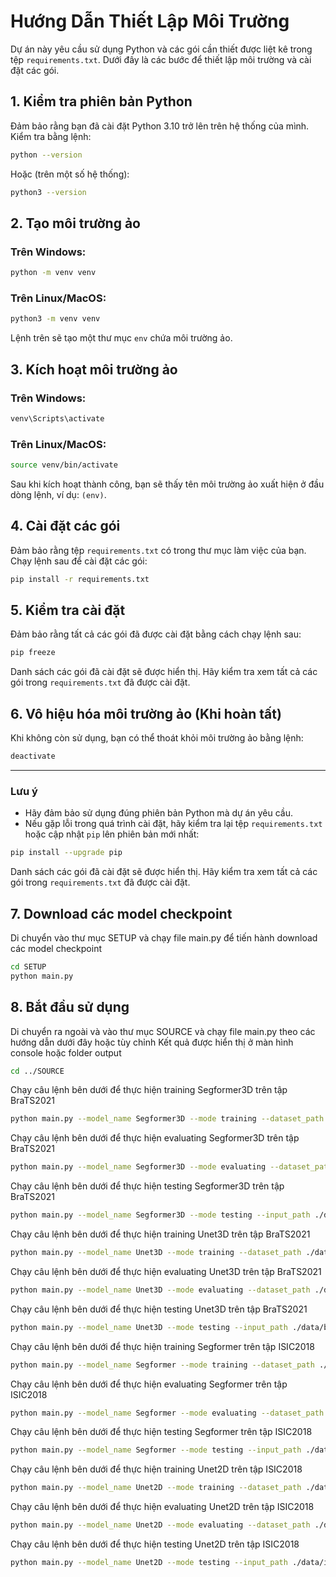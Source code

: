 
# Hướng Dẫn Thiết Lập Môi Trường

Dự án này yêu cầu sử dụng Python và các gói cần thiết được liệt kê trong tệp `requirements.txt`. Dưới đây là các bước để thiết lập môi trường và cài đặt các gói.

## 1. Kiểm tra phiên bản Python

Đảm bảo rằng bạn đã cài đặt Python 3.10 trở lên trên hệ thống của mình.  
Kiểm tra bằng lệnh:

```bash
python --version
```

Hoặc (trên một số hệ thống):

```bash
python3 --version
```

## 2. Tạo môi trường ảo

### Trên Windows:
```bash
python -m venv venv
```

### Trên Linux/MacOS:
```bash
python3 -m venv venv
```

Lệnh trên sẽ tạo một thư mục `env` chứa môi trường ảo.

## 3. Kích hoạt môi trường ảo

### Trên Windows:
```bash
venv\Scripts\activate
```

### Trên Linux/MacOS:
```bash
source venv/bin/activate
```

Sau khi kích hoạt thành công, bạn sẽ thấy tên môi trường ảo xuất hiện ở đầu dòng lệnh, ví dụ: `(env)`.

## 4. Cài đặt các gói

Đảm bảo rằng tệp `requirements.txt` có trong thư mục làm việc của bạn. Chạy lệnh sau để cài đặt các gói:

```bash
pip install -r requirements.txt
```

## 5. Kiểm tra cài đặt

Đảm bảo rằng tất cả các gói đã được cài đặt bằng cách chạy lệnh sau:

```bash
pip freeze
```

Danh sách các gói đã cài đặt sẽ được hiển thị. Hãy kiểm tra xem tất cả các gói trong `requirements.txt` đã được cài đặt.

## 6. Vô hiệu hóa môi trường ảo (Khi hoàn tất)

Khi không còn sử dụng, bạn có thể thoát khỏi môi trường ảo bằng lệnh:

```bash
deactivate
```

---

### Lưu ý

- Hãy đảm bảo sử dụng đúng phiên bản Python mà dự án yêu cầu.
- Nếu gặp lỗi trong quá trình cài đặt, hãy kiểm tra lại tệp `requirements.txt` hoặc cập nhật `pip` lên phiên bản mới nhất:

```bash
pip install --upgrade pip
```
Danh sách các gói đã cài đặt sẽ được hiển thị. Hãy kiểm tra xem tất cả các gói trong `requirements.txt` đã được cài đặt.

## 7. Download các model checkpoint

Di chuyển vào thư mục SETUP và chạy file main.py để tiến hành download các model checkpoint
```bash
cd SETUP
python main.py
```

## 8. Bắt đầu sử dụng

Di chuyển ra ngoài và vào thư mục SOURCE và chạy file main.py theo các hướng dẫn dưới đây hoặc tùy chỉnh
Kết quả được hiển thị ở màn hình console hoặc folder output
```bash
cd ../SOURCE
```
Chạy câu lệnh bên dưới để thực hiện training Segformer3D trên tập BraTS2021
```bash
python main.py --model_name Segformer3D --mode training --dataset_path ./data/brats --model_checkpoint ./checkpoints/Segformer3D_BraTS2021_epoch_50_model.pth --output_dir ./output --epochs 53 --batch_size 1
```
Chạy câu lệnh bên dưới để thực hiện evaluating Segformer3D trên tập BraTS2021
```bash
python main.py --model_name Segformer3D --mode evaluating --dataset_path ./data/brats --model_checkpoint ./checkpoints/Segformer3D_BraTS2021_epoch_50_model.pth --output_dir ./output --batch_size 1
```
Chạy câu lệnh bên dưới để thực hiện testing Segformer3D trên tập BraTS2021
```bash
python main.py --model_name Segformer3D --mode testing --input_path ./data/brats/BraTS2021_00003 --model_checkpoint ./checkpoints/Segformer3D_BraTS2021_epoch_50_model.pth --output_dir ./output
```
Chạy câu lệnh bên dưới để thực hiện training Unet3D trên tập BraTS2021
```bash
python main.py --model_name Unet3D --mode training --dataset_path ./data/brats --model_checkpoint ./checkpoints/Unet3D_BraTS2021_epoch_50_model.pth --output_dir ./output --epochs 53 --batch_size 1
```
Chạy câu lệnh bên dưới để thực hiện evaluating Unet3D trên tập BraTS2021
```bash
python main.py --model_name Unet3D --mode evaluating --dataset_path ./data/brats --model_checkpoint ./checkpoints/Unet3D_BraTS2021_epoch_50_model.pth --output_dir ./output --batch_size 1
```
Chạy câu lệnh bên dưới để thực hiện testing Unet3D trên tập BraTS2021
```bash
python main.py --model_name Unet3D --mode testing --input_path ./data/brats/BraTS2021_00003 --model_checkpoint ./checkpoints/Unet3D_BraTS2021_epoch_50_model.pth --output_dir ./output
```
Chạy câu lệnh bên dưới để thực hiện training Segformer trên tập ISIC2018
```bash
python main.py --model_name Segformer --mode training --dataset_path ./data/isic --model_checkpoint ./checkpoints/Segformer_ISIC2018_epoch_50_model.pth --output_dir ./output --epochs 52 --batch_size 1 --H 512 --W 512
```
Chạy câu lệnh bên dưới để thực hiện evaluating Segformer trên tập ISIC2018
```bash
python main.py --model_name Segformer --mode evaluating --dataset_path ./data/isic --model_checkpoint ./checkpoints/Segformer_ISIC2018_epoch_50_model.pth --output_dir ./output --batch_size 1 --H 512 --W 512
```
Chạy câu lệnh bên dưới để thực hiện testing Segformer trên tập ISIC2018
```bash
python main.py --model_name Segformer --mode testing --input_path ./data/isic/images/ISIC_0000000.jpg --model_checkpoint ./checkpoints/Segformer_ISIC2018_epoch_50_model.pth --output_dir ./output
```
Chạy câu lệnh bên dưới để thực hiện training Unet2D trên tập ISIC2018
```bash
python main.py --model_name Unet2D --mode training --dataset_path ./data/isic --model_checkpoint ./checkpoints/Unet2D_ISIC2018_epoch_50_model.pth --output_dir ./output --epochs 52 --batch_size 1 --H 256 --W 256
```
Chạy câu lệnh bên dưới để thực hiện evaluating Unet2D trên tập ISIC2018
```bash
python main.py --model_name Unet2D --mode evaluating --dataset_path ./data/isic --model_checkpoint ./checkpoints/Unet2D_ISIC2018_epoch_50_model.pth --output_dir ./output --batch_size 1 --H 256 --W 256
```
Chạy câu lệnh bên dưới để thực hiện testing Unet2D trên tập ISIC2018
```bash
python main.py --model_name Unet2D --mode testing --input_path ./data/isic/images/ISIC_0000000.jpg --model_checkpoint ./checkpoints/Unet2D_ISIC2018_epoch_50_model.pth --output_dir ./output --H 256 --W 256
```